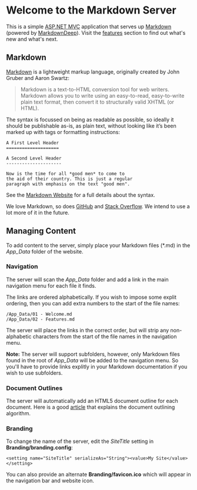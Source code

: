 ﻿Welcome to the Markdown Server
==============================

This is a simple [ASP.NET MVC][1] application that serves up [Markdown][2] (powered 
by [MarkdownDeep][3]).  Visit the [features](02-Features.md) section to find out 
what's new and what's next.

Markdown
--------
[Markdown][2] is a lightweight markup language, originally created by John Gruber 
and Aaron Swartz:

> Markdown is a text-to-HTML conversion tool for web writers. Markdown allows you to 
> write using an easy-to-read, easy-to-write plain text format, then convert it to 
> structurally valid XHTML (or HTML).

The syntax is focussed on being as readable as possible, so ideally it should be
publishable as-is, as plain text, without looking like it’s been marked up with tags 
or formatting instructions:

    A First Level Header
    ====================

    A Second Level Header
    ---------------------

    Now is the time for all *good men* to come to
    the aid of their country. This is just a regular 
    paragraph with emphasis on the text "good men".

See the [Markdown Website][4] for a full details about the syntax.

We love Markdown, so does [GitHub][5] and [Stack Overflow][6].  We intend to use a 
lot more of it in the future.

Managing Content
----------------
To add content to the server, simply place your Markdown files (\*.md) in the 
*App_Data* folder of the website.

### Navigation

The server will scan the *App_Data* folder and add a link in the main navigation
menu for each file it finds.  

The links are ordered alphabetically.  If you wish to impose some explit ordering,
then you can add extra numbers to the start of the file names:

    /App_Data/01 - Welcome.md
    /App_Data/02 - Features.md

The server will place the links in the correct order, but will strip any 
non-alphabetic characters from the start of the file names in the navigation menu.

**Note:** The server will support subfolders, however, only Markdown files found in 
the root of *App_Data* will be added to the navigation menu.  So you'll have to 
provide links explitly in your Markdown documentation if you wish to use subfolders.

### Document Outlines

The server will automatically add an HTML5 document outline for each document. Here
is a good [article][7] that explains the document outlining algorithm.

### Branding

To change the name of the server, edit the *SiteTitle* setting in 
**Branding/branding.config**:

    <setting name="SiteTitle" serializeAs="String"><value>My Site</value> </setting>

You can also provide an alternate **Branding/favicon.ico** which will appear in the
navigation bar and website icon.

[1]: http://www.asp.net/mvc/mvc4
[2]: http://daringfireball.net/projects/markdown
[3]: http://www.toptensoftware.com/markdowndeep
[4]: http://daringfireball.net/projects/markdown/syntax
[5]: http://github.github.com/github-flavored-markdown
[6]: http://stackoverflow.com/editing-help
[7]: http://coding.smashingmagazine.com/2011/08/16/html5-and-the-document-outlining-algorithm/